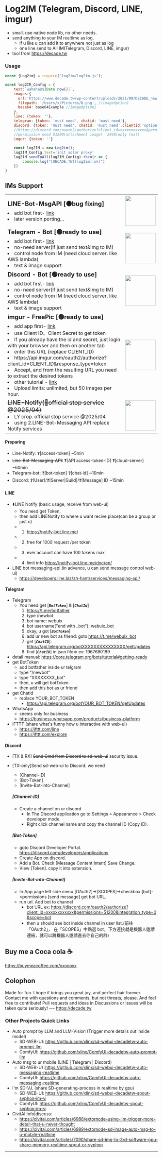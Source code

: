 # Log2IM (Telegram, Discord, LINE, imgur)
* small. use native node lib, no other needs.
* send anything to your IM realtime as log.
  * if u like u can add it to anywhere not just as log
  * one line send to All IM(Telegram, Discord, LINE, imgur)
* tool from https://decade.tw

### Usage

```javascript
const {Log2im} = require("log2im/log2im.js");

const log2IM_Config = {
    text:`wahaha@${Date.now()}`,
    images:{
      url:'https://www.decade.tw/wp-content/uploads/2021/09/DECADE_new.png',
      filepath: '/Users/x/Pictures/D.png', //imageOption1
      base64: base64Example //imageOption2
    },
    line: {token: ''},
    telegram: {token: 'must need', chatid: 'must need'},
    discord: {token: 'must need', chatid: 'must need',clientid:'option need'},
    //https://discord.com/oauth2/authorize?client_id=xxxxxxxxxxxx&permissions=51200&integration_type=0&scope=bot
    //permission need 51200(attachment image)  2048(only text)
    imgur: {token: ''}
    
    const log2IM = new Log2im();
    log2IM_Config.text='init solar proxy'
    log2IM.sendToAll(log2IM_Config).then(r => {
        console.log("[DECADE.TW][log2im][ok]")
    })
}
```

## IMs Support
<table style="border-width:0px">

 <tr>
    <td><b style="font-size:20px">LINE-Bot-MsgAPI [🟠bug fixing]</b>
    <li>add bot first- <a href="https://developers.line.biz/zh-hant/services/messaging-api/">link</a></li><li>later version porting...</li></td>
    <td><img width="100px" src="https://developers.line.biz/assets/img/products/messaging-api/p1.svg"></td>
 </tr>

 <tr>
    <td><b style="font-size:20px">Telegram - Bot [🟢ready to use]</b><li>add bot first- <a href="https://core.telegram.org/api">link</a></li><li>no-need server(if just send text&img to IM)</li><li>control node from IM (need cloud server. like AWS lambda)</li><li>text & image support</li></td>
    <td><img width="100px" src="https://upload.wikimedia.org/wikipedia/commons/thumb/8/82/Telegram_logo.svg/512px-Telegram_logo.svg.png"></td>

 </tr>
 <tr>
    <td><b style="font-size:20px">Discord - Bot [🟢ready to use]</b><li>add bot first- <a href="https://discord.com/developers/applications">link</a></li><li>no-need server(if just send text&img to IM)</li><li>control node from IM (need cloud server. like AWS lambda)</li><li>text & image support</li></td>
    <td><img width="100px" src="https://cdn.prod.website-files.com/6257adef93867e50d84d30e2/636e0b5061df29d55a92d945_full_logo_blurple_RGB.svg"></td>
 </tr>
 <tr>
    <td><b style="font-size:20px">imgur - FreePic [🟢ready to use]</b> 
        <li>add app first- <a href="https://imgur.com/account/settings/apps">link</a></li>
        <li> use Client ID、Client Secret to get token</li>
        <li> If you already have the id and secret, just login with your browser and then on another tab</li> 
        <li>enter this URL (replace CLIENT_ID)
        <li>https://api.imgur.com/oauth2/authorize?client_id=CLIENT_ID&response_type=token</li>
        <li>Accept, and from the resulting URL you need to extract the desired tokens</li>
        <li>other tutorial - <a href="https://rapidapi.com/blog/imgur-api-tutorial/">link</a></li>
        <li>Upload limits: unlimited, but 50 images per hour. </li>
         </td>
    <td><img width="100px" src="https://s.imgur.com/images/imgur-logo.svg"></td>
 </tr>
 <tr>
    <td><strike style="font-size:20px">LINE-Notify(🔴official stop service @2025/04)</strike>
    <li>LY crop. official stop service @2025/04</li>
    <li>using 2.LINE-Bot-Messaging API replace Notify services</li></td>
    <td><b style="font-size:20px"><img width="100px" src="https://upload.wikimedia.org/wikipedia/commons/thumb/4/41/LINE_logo.svg/320px-LINE_logo.svg.png"></td>
 </tr>
</table>

#### Preparing
* Line-Notify: ❓[access-token] ~5min
* ~~Line-Bot-Messaging-API:~~ ❓[API access-token-ID] ❓[cloud-server] ~60min
* Telegram-bot: ❓[bot-token] ❓[chat-id] ~10min
* Discord: ❓[User]/❓[Server|Guild]/❓[Message] ID ~15min

#### LINE
* ⬇️LINE Notify (basic usage, receive from web-ui)
    * You need get Token,
    * then add LINENotify to where u want recive place(can be a group or just u)
    * 1. https://notify-bot.line.me/
    * 2. free for 1000 request /per token
    * 3. ever account can have 100 tokens max
    * 4. limit info https://notify-bot.line.me/doc/en/
* LINE bot messaging-api (in advance, u can send message control web-ui)
    * https://developers.line.biz/zh-hant/services/messaging-api/
#### Telegram
* Telegram
    * You need get [**_`BotToken`_**] & [**_`ChatId`_**]
        1. https://t.me/botfather
        2. type /newbot
        3. bot name: webuix
        4. bot username("end with _bot"): webuix_bot
        5. okay, u got [**_`BotToken`_**]
        6. add ur new bot as friend: goto https://t.me/webuix_bot
        7. get [**_`ChatID`_**]: https://api.telegram.org/botXXXXXXXXXXXXXXX/getUpdates
        8. find [**_`ChatID`_**] in json file=> ex: 1967680189
* detail manual: https://core.telegram.org/bots/tutorial#getting-ready
* get BotToken
    * add botfather inside ur telgram
    * type "/newbot"
    * type "XXXXXXXX_bot"
    * then, u will get botToken
    * then add this bot as ur friend
* get ChatId
    * replace YOUR_BOT_TOKEN
        * https://api.telegram.org/botYOUR_BOT_TOKEN/getUpdates
* WhatsApp
    * seems only for business
    * https://business.whatsapp.com/products/business-platform
* IFTTT (share what's funny how u interactive with web-ui)
    * https://ifttt.com/line
    * https://ifttt.com/explore
#### Discord
* [TX & RX] ~~Send Cmd from Discord to sd-web-ui~~ security issue.
* [TX-only]Send sd-web-ui to Discord. we need
    * [Channel-ID]
    * [Bot-Token]
    * [Invite-Bot-into-Channel]

  ##### [Channel-ID]
    * Create a channel on ur discord
        * In The Discord application go to Settings > Appearance > Check developer mode.
        * Right click channel name and copy the channel ID (Copy ID).
  ##### [Bot-Token]
    * goto Discord Developer Portal. https://discord.com/developers/applications
    * Create App on discord.
    * Add a Bot. Check [Message Content Intent] Save Change.
    * View [Token]. copy it into extension.
  ##### [Invite-Bot-into-Channel]
    * In App page left side menu [OAuth2]->[SCOPES]->checkbox [bot]->permissions [send message] get bot URL.
    * run url. Add bot to channel
        * bot URL ex: https://discord.com/oauth2/authorize?client_id=xxxxxxxxxxxx&permissions=51200&integration_type=0&scope=bot
        * then u should see bot inside channel in user list.(前往「OAuth2」， 在「SCOPES」中點選 bot，下方連接就是機器人邀請連結，就可以將機器人邀請進去你自己的群)



## Buy me a Coca cola ☕

https://buymeacoffee.com/xxoooxx

## Colophon

Made for fun. I hope if brings you great joy, and perfect hair forever. Contact me with questions and comments, but not threats, please. And feel free to contribute! Pull requests and ideas in Discussions or Issues will be taken quite seriously!
--- https://decade.tw


### Other Projects Quick Links

* Auto prompt by LLM and LLM-Vision (Trigger more details out inside model)
    * SD-WEB-UI: https://github.com/xlinx/sd-webui-decadetw-auto-prompt-llm
    * ComfyUI:   https://github.com/xlinx/ComfyUI-decadetw-auto-prompt-llm
* Auto msg to ur mobile  (LINE | Telegram | Discord)
    * SD-WEB-UI :https://github.com/xlinx/sd-webui-decadetw-auto-messaging-realtime
    * ComfyUI:  https://github.com/xlinx/ComfyUI-decadetw-auto-messaging-realtime
* I'm SD-VJ. (share SD-generating-process in realtime by gpu)
    * SD-WEB-UI: https://github.com/xlinx/sd-webui-decadetw-spout-syphon-im-vj
    * ComfyUI:   https://github.com/xlinx/ComfyUI-decadetw-spout-syphon-im-vj
* CivitAI Info|discuss:
    * https://civitai.com/articles/6988/extornode-using-llm-trigger-more-detail-that-u-never-thought
    * https://civitai.com/articles/6989/extornode-sd-image-auto-msg-to-u-mobile-realtime
    * https://civitai.com/articles/7090/share-sd-img-to-3rd-software-gpu-share-memory-realtime-spout-or-syphon

<hr/>